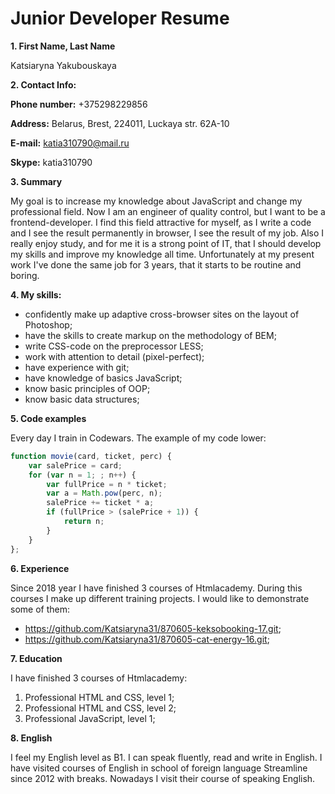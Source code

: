 # Junior Developer Resume

**1. First Name, Last Name**

Katsiaryna Yakubouskaya

**2. Contact Info:**

**Phone number:** +375298229856

**Address:** Belarus, Brest, 224011, Luckaya str. 62A-10

**E-mail:** katia310790@mail.ru
	
**Skype:** katia310790

**3. Summary**

My goal is to increase my knowledge about JavaScript and change my professional field. Now I am an engineer of quality control, but I want to be a frontend-developer. I find this field attractive for myself, as I write a code and I see the result permanently in browser, I see the result of my job. Also I really enjoy study, and for me it is a strong point of IT, that I should develop my skills and improve my knowledge all time. Unfortunately at my present work I've done the same job for 3 years, that it starts to be routine and boring.

**4. My skills:**

* confidently make up adaptive cross-browser sites on the layout of Photoshop;
* have the skills to create markup on the methodology of BEM;
* write CSS-code on the preprocessor LESS;
* work with attention to detail (pixel-perfect);
* have experience with git;
* have knowledge of basics JavaScript;
* know basic principles of OOP;
* know basic data structures;

**5. Code examples**

Every day I train in Codewars. The example of my code lower:

```javascript
function movie(card, ticket, perc) {
	var salePrice = card;
	for (var n = 1; ; n++) {
		var fullPrice = n * ticket;
		var a = Math.pow(perc, n);
		salePrice += ticket * a;
		if (fullPrice > (salePrice + 1)) {
			return n;
		}
	}
};
```

**6. Experience**

Since 2018 year I have finished 3 courses of Htmlacademy.
During this courses I make up different training projects.
I would like to demonstrate some of them:
* https://github.com/Katsiaryna31/870605-keksobooking-17.git;
* https://github.com/Katsiaryna31/870605-cat-energy-16.git;

**7. Education**

I have finished 3 courses of Htmlacademy:
	
1. Professional HTML and CSS, level 1;
2. Professional HTML and CSS, level 2;
3. Professional JavaScript, level 1;

**8. English**

I feel my English level as B1. I can speak fluently, read and write in English. I have visited courses of English in school of foreign language Streamline since 2012 with breaks. Nowadays I visit their course of speaking English.
